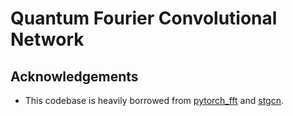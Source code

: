 # Quantum Fourier Convolutional Network

## Acknowledgements
* This codebase is heavily borrowed from [pytorch_fft](https://github.com/locuslab/pytorch_fft) and [stgcn](https://github.com/FelixOpolka/STGCN-PyTorch).

